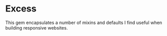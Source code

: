 # Excess

This gem encapsulates a number of mixins and defaults I find useful when building responsive websites.
